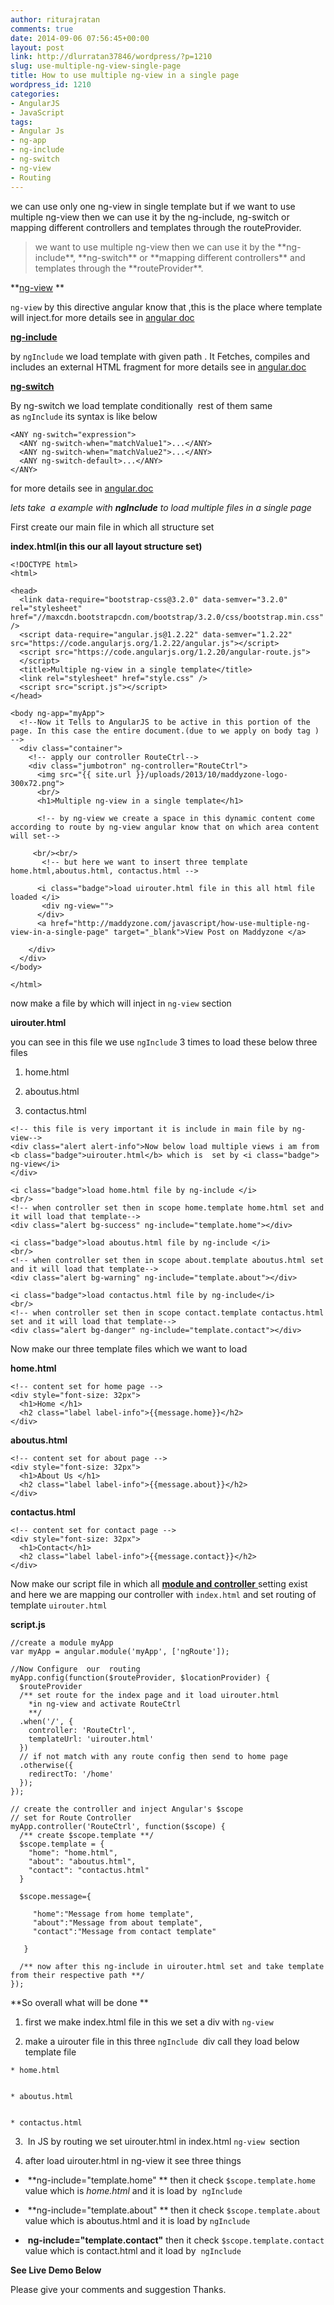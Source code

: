 ```yaml
---
author: riturajratan
comments: true
date: 2014-09-06 07:56:45+00:00
layout: post
link: http://dlurratan37846/wordpress/?p=1210
slug: use-multiple-ng-view-single-page
title: How to use multiple ng-view in a single page
wordpress_id: 1210
categories:
- AngularJS
- JavaScript
tags:
- Angular Js
- ng-app
- ng-include
- ng-switch
- ng-view
- Routing
---
```


we can use only one ng-view in single template but if we want to use multiple ng-view then we can use it by the ng-include, ng-switch or mapping different controllers and templates through the routeProvider.


<blockquote>we want to use multiple ng-view then we can use it by the **ng-include**, **ng-switch** or **mapping different controllers** and templates through the **routeProvider**.</blockquote>


**[ng-view](https://docs.angularjs.org/api/ngRoute/directive/ngView) **

`ng-view` by this directive angular know that ,this is the place where template will inject.for more details see in [angular doc](https://docs.angularjs.org/api/ngRoute/directive/ngView)

[**ng-include**](https://docs.angularjs.org/api/ng/directive/ngInclude)

by `ngInclude` we load template with given path . It Fetches, compiles and includes an external HTML fragment for more details see in [angular.doc](https://docs.angularjs.org/api/ng/directive/ngInclude)

[**ng-switch**](https://docs.angularjs.org/api/ng/directive/ngSwitch)

By ng-switch we load template conditionally  rest of them same as `ngInclude` its syntax is like below

    
    <ANY ng-switch="expression">
      <ANY ng-switch-when="matchValue1">...</ANY>
      <ANY ng-switch-when="matchValue2">...</ANY>
      <ANY ng-switch-default>...</ANY>
    </ANY>


for more details see in [angular.doc](https://docs.angularjs.org/api/ng/directive/ngSwitch)

_lets take  a example with **ngInclude** to load multiple files in a single page_

First create our main file in which all structure set

**index.html(in this our all layout structure set)**

    
    <!DOCTYPE html>
    <html>
    
    <head>
      <link data-require="bootstrap-css@3.2.0" data-semver="3.2.0" rel="stylesheet" href="//maxcdn.bootstrapcdn.com/bootstrap/3.2.0/css/bootstrap.min.css" />
      <script data-require="angular.js@1.2.22" data-semver="1.2.22" src="https://code.angularjs.org/1.2.22/angular.js"></script>
      <script src="https://code.angularjs.org/1.2.20/angular-route.js">
      </script>
      <title>Multiple ng-view in a single template</title>
      <link rel="stylesheet" href="style.css" />
      <script src="script.js"></script>
    </head>
    
    <body ng-app="myApp">
      <!--Now it Tells to AngularJS to be active in this portion of the page. In this case the entire document.(due to we apply on body tag ) -->
      <div class="container">
        <!-- apply our controller RouteCtrl-->
        <div class="jumbotron" ng-controller="RouteCtrl">
          <img src="{{ site.url }}/uploads/2013/10/maddyzone-logo-300x72.png">
          <br/>
          <h1>Multiple ng-view in a single template</h1>
    
          <!-- by ng-view we create a space in this dynamic content come according to route by ng-view angular know that on which area content will set-->
    
         <br/><br/>
           <!-- but here we want to insert three template home.html,aboutus.html, contactus.html -->
    
          <i class="badge">load uirouter.html file in this all html file loaded </i>
           <div ng-view="">
          </div>
          <a href="http://maddyzone.com/javascript/how-use-multiple-ng-view-in-a-single-page" target="_blank">View Post on Maddyzone </a>
    
        </div>
      </div>
    </body>
    
    </html>
    


now make a file by which will inject in `ng-view` section

**uirouter.html**

you can see in this file we use `ngInclude` 3 times to load these below three files



	
  1. home.html

	
  2. aboutus.html

	
  3. contactus.html



    
    <!-- this file is very important it is include in main file by ng-view-->
    <div class="alert alert-info">Now below load multiple views i am from <b class="badge">uirouter.html</b> which is  set by <i class="badge"> ng-view</i> 
    </div>
    
    <i class="badge">load home.html file by ng-include </i>
    <br/>
    <!-- when controller set then in scope home.template home.html set and it will load that template-->
    <div class="alert bg-success" ng-include="template.home"></div>
    
    <i class="badge">load aboutus.html file by ng-include </i>
    <br/>
    <!-- when controller set then in scope about.template aboutus.html set and it will load that template-->
    <div class="alert bg-warning" ng-include="template.about"></div>
    
    <i class="badge">load contactus.html file by ng-include</i>
    <br/>
    <!-- when controller set then in scope contact.template contactus.html set and it will load that template-->
    <div class="alert bg-danger" ng-include="template.contact"></div>


Now make our three template files which we want to load

**home.html**

    
    <!-- content set for home page -->
    <div style="font-size: 32px">
      <h1>Home </h1>
      <h2 class="label label-info">{{message.home}}</h2>
    </div>


**aboutus.html**

    
    <!-- content set for about page -->
    <div style="font-size: 32px">
      <h1>About Us </h1>
      <h2 class="label label-info">{{message.about}}</h2>
    </div>


**contactus.html**

    
    <!-- content set for contact page -->
    <div style="font-size: 32px">
      <h1>Contact</h1>
      <h2 class="label label-info">{{message.contact}}</h2>
    </div>


Now make our script file in which all [**module and controller** ](http://maddyzone.com/javascript/learn-complete-angularjs-5-steps-step-2-5)setting exist and here we are mapping our controller with `index.html` and set routing of template `uirouter.html`

**script.js**

    
    //create a module myApp
    var myApp = angular.module('myApp', ['ngRoute']);
    
    //Now Configure  our  routing
    myApp.config(function($routeProvider, $locationProvider) {
      $routeProvider
      /** set route for the index page and it load uirouter.html
        *in ng-view and activate RouteCtrl
        **/
      .when('/', {
        controller: 'RouteCtrl',
        templateUrl: 'uirouter.html'
      })
      // if not match with any route config then send to home page
      .otherwise({
        redirectTo: '/home'
      });
    });
    
    // create the controller and inject Angular's $scope
    // set for Route Controller
    myApp.controller('RouteCtrl', function($scope) {
      /** create $scope.template **/
      $scope.template = {
        "home": "home.html",
        "about": "aboutus.html",
        "contact": "contactus.html"
      }
      
      $scope.message={
        
         "home":"Message from home template",
         "about":"Message from about template",
         "contact":"Message from contact template"
         
       }
    
      /** now after this ng-include in uirouter.html set and take template from their respective path **/
    });


**So overall what will be done **



	
  1. first we make index.html file in this we set a div with `ng-view`

	
  2. make a uirouter file in this three `ngInclude `div call they load below template file

	
    * home.html

	
    * aboutus.html

	
    * contactus.html




	
  3.  In JS by routing we set uirouter.html in index.html `ng-view `section

	
  4. after load uirouter.html in ng-view it see three things



	
  *  **ng-include="template.home" **
then it check `$scope.template.home` value which is _home.html_ and it is load by  `ngInclude `

	
  *  **ng-include="template.about" **
then it check `$scope.template.about` value which is aboutus.html and it is load by `ngInclude `

	
  *  **ng-include="template.contact"**
then it check `$scope.template.contact` value which is contact.html and it load by  `ngInclude `


**See Live Demo Below**



Please give your comments and suggestion Thanks.
